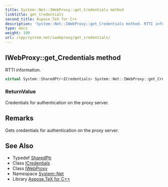 ```yaml
---
title: System::Net::IWebProxy::get_Credentials method
linktitle: get_Credentials
second_title: Aspose.TeX for C++
description: 'System::Net::IWebProxy::get_Credentials method. RTTI information in C++.'
type: docs
weight: 100
url: /cpp/system.net/iwebproxy/get_credentials/
---
```

## IWebProxy::get_Credentials method


RTTI information.

```cpp
virtual System::SharedPtr<ICredentials> System::Net::IWebProxy::get_Credentials()=0
```


### ReturnValue

Credentials for authentication on the proxy server.
## Remarks


Gets credentials for authentication on the proxy server. 
## See Also

* Typedef [SharedPtr](../../../system/sharedptr/)
* Class [ICredentials](../../icredentials/)
* Class [IWebProxy](../)
* Namespace [System::Net](../../)
* Library [Aspose.TeX for C++](../../../)
